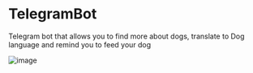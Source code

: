 # TelegramBot
Telegram bot that allows you to find more about dogs, translate to Dog language and remind you to feed your dog

![image](https://user-images.githubusercontent.com/110767375/191481515-a4747a8f-0023-4c32-a54b-91064e137d72.png)
